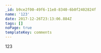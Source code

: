 ```yaml
---
_id: b9ce2f00-49f6-11e8-8340-6b0f2402824f
name: '123'
date: 2017-12-26T23:13:06.884Z
tags: []
noPage: true
templateKey: comments
---
```

123
